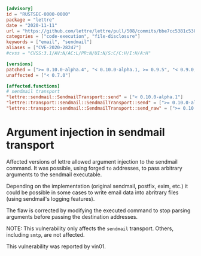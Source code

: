 ```toml
[advisory]
id = "RUSTSEC-0000-0000"
package = "lettre"
date = "2020-11-11"
url = "https://github.com/lettre/lettre/pull/508/commits/bbe7cc5381c5380b54fb8bbb4f77a3725917ff0b"
categories = ["code-execution", "file-disclosure"]
keywords = ["email", "sendmail"]
aliases = ["CVE-2020-28247"]
#cvss = "CVSS:3.1/AV:N/AC:L/PR:N/UI:N/S:C/C:H/I:H/A:H"

[versions]
patched = [">= 0.10.0-alpha.4", "< 0.10.0-alpha.1, >= 0.9.5", "< 0.9.0, >= 0.8.4", "< 0.8.0, >= 0.7.1"]
unaffected = ["< 0.7.0"]

[affected.functions]
# sendmail transport
"lettre::sendmail::SendmailTransport::send" = ["< 0.10.0-alpha.1"]
"lettre::transport::sendmail::SendmailTransport::send" = [">= 0.10.0-alpha.1, <= 0.10.0-alpha.3"]
"lettre::transport::sendmail::SendmailTransport::send_raw" = [">= 0.10.0-alpha.1, <= 0.10.0-alpha.3"]
```

# Argument injection in sendmail transport

Affected versions of lettre allowed argument injection
to the sendmail command. It was possible, using forged `to` addresses,
to pass arbitrary arguments to the sendmail executable.

Depending on the implementation (original sendmail, postfix, exim, etc.)
it could be possible in some cases to write email data into abritrary files (using sendmail's
logging features).
 
The flaw is corrected by modifying the executed command to stop parsing arguments
before passing the destination addresses.

NOTE: This vulnerability only affects the `sendmail` transport. Others, including `smtp`, are not
affected.

This vulnerability was reported by vin01.
